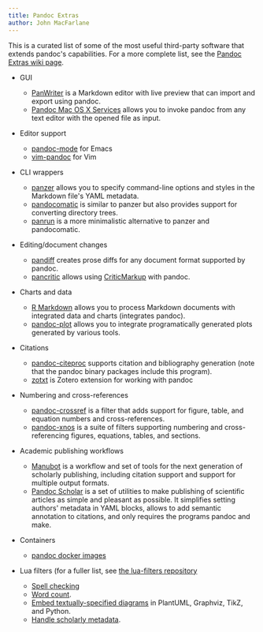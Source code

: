 ```yaml
---
title: Pandoc Extras
author: John MacFarlane
---
```


This is a curated list of some of the most useful third-party
software that extends pandoc's capabilities.  For a more
complete list, see the [Pandoc Extras wiki page]( https://github.com/jgm/pandoc/wiki/Pandoc-Extras).


- GUI
  - [PanWriter](https://github.com/mb21/panwriter/#panwriter) is
    a Markdown editor with live preview that can import and export
    using pandoc.
  - [Pandoc Mac OS X
    Services](https://github.com/mb21/Pandoc-Mac-OS-X-Services)
    allows you to invoke pandoc from any text editor with the
    opened file as input.

- Editor support
  - [pandoc-mode](http://joostkremers.github.com/pandoc-mode/) for Emacs
  - [vim-pandoc](https://github.com/vim-pandoc) for Vim

- CLI wrappers
  - [panzer](https://github.com/msprev/panzer) allows you to
    specify command-line options and styles in the Markdown file's YAML
    metadata.
  - [pandocomatic](https://heerdebeer.org/Software/markdown/pandocomatic/)
    is similar to panzer but also provides support for
    converting directory trees.
  - [panrun](https://github.com/mb21/panrun) is a more
    minimalistic alternative to panzer and pandocomatic.

- Editing/document changes
  - [pandiff](https://github.com/davidar/pandiff) creates prose
    diffs for any document format supported by pandoc.
  - [pancritic](https://github.com/ickc/pancritic) allows using
    [CriticMarkup](http://criticmarkup.com/spec.php#caveats) with pandoc.

- Charts and data
  - [R Markdown](https://rmarkdown.rstudio.com) allows you to
    process Markdown documents with integrated data and charts
    (integrates pandoc).
  - [pandoc-plot](https://github.com/LaurentRDC/pandoc-plot)
    allows you to integrate programatically generated plots
    generated by various tools.

- Citations
  - [pandoc-citeproc](https://github.com/jgm/pandoc-citeproc)
    supports citation and bibliography generation
    (note that the pandoc binary packages include this program).
  - [zotxt](https://github.com/egh/zotxt) is Zotero extension
    for working with pandoc

- Numbering and cross-references
  - [pandoc-crossref](https://github.com/lierdakil/pandoc-crossref)
    is a filter that adds support for figure, table, and
    equation numbers and cross-references.
  - [pandoc-xnos](https://github.com/tomduck/pandoc-xnos) is
    a suite of filters supporting numbering and
    cross-referencing figures, equations, tables, and sections.

- Academic publishing workflows
  - [Manubot](https://manubot.org) is a workflow and set of tools for the next
    generation of scholarly publishing, including citation support and
    support for multiple output formats.
  - [Pandoc Scholar](https://github.com/pandoc-scholar/pandoc-scholar) is a
    set of utilities to make publishing of scientific articles as simple and
    pleasant as possible. It simplifies setting authors' metadata in
    YAML blocks, allows to add semantic annotation to citations, and
    only requires the programs pandoc and make.

- Containers
  - [pandoc docker images](https://github.com/pandoc/dockerfiles)

- Lua filters (for a fuller list, see
  [the lua-filters
  repository](https://github.com/pandoc/lua-filters)
  - [Spell
    checking](https://github.com/pandoc/lua-filters/tree/master/spellcheck)
  - [Word count](https://github.com/pandoc/lua-filters/tree/master/wordcount).
  - [Embed textually-specified
    diagrams](https://github.com/pandoc/lua-filters/tree/master/diagram-generator) in PlantUML, Graphviz, TikZ, and Python.
  - [Handle scholarly
    metadata](https://github.com/pandoc/lua-filters/tree/master/scholarly-metadata).

